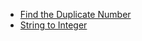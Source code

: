 * [Find the Duplicate Number](https://leetcode.com/problems/find-the-duplicate-number/description/)
* [String to Integer](https://leetcode.com/problems/string-to-integer-atoi/description/)

